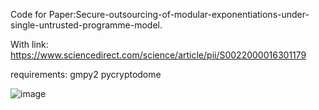 Code for Paper:Secure-outsourcing-of-modular-exponentiations-under-single-untrusted-programme-model. 

With link: https://www.sciencedirect.com/science/article/pii/S0022000016301179

requirements:
gmpy2
pycryptodome

![image](https://github.com/YinDFY/Secure-outsourcing-of-modular-exponentiations-under-single-untrusted-programme-model/assets/127073326/c62fe270-0d4d-4d2f-bb73-9ef9148d42b4)
